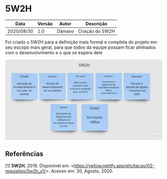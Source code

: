 # 5W2H

| Data |Versão| Autor | Descrição |
| ---- | ---- | ----- | --------- |
| 2020/08/30 | 1.0 | Dâmaso | Criação do 5W2H |

<p> Foi criado o 5W2H para a definição mais formal e completa do projeto em seu escopo mais geral, para que todos da equipe possam ficar alinhados com o desenvolvimento e o que se espera dele </p>

![](../../assets/02-requisitos/pre-rastreabilidade/5w2h/20200830-damaso.jpg)

## Referências

[1] **5W2H**, 2019. Disponível em: <<https://yellow.netlify.app/elicitacao/02-requisitos/5w2h_v1/>>. Acesso em: 30, Agosto, 2020.
